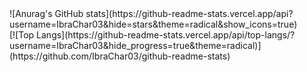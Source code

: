 
 

 <div>![Anurag's GitHub stats](https://github-readme-stats.vercel.app/api?username=IbraChar03&hide=stars&theme=radical&show_icons=true)  <div/>
<div> [![Top Langs](https://github-readme-stats.vercel.app/api/top-langs/?username=IbraChar03&hide_progress=true&theme=radical)](https://github.com/IbraChar03/github-readme-stats) <div/>
